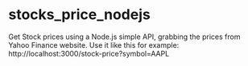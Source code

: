 # stocks_price_nodejs
Get Stock prices using a Node.js simple API, grabbing the prices from Yahoo Finance website. Use it like this for example: http://localhost:3000/stock-price?symbol=AAPL
